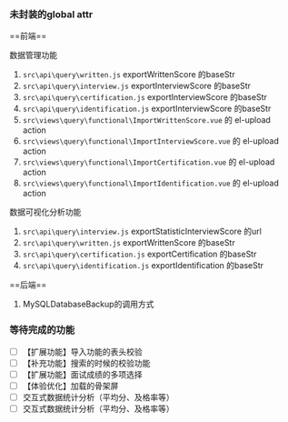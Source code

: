 ### 未封装的global attr

==前端==

数据管理功能

1. `src\api\query\written.js` exportWrittenScore 的baseStr
2. `src\api\query\interview.js` exportInterviewScore 的baseStr
3. `src\api\query\certification.js` exportInterviewScore 的baseStr
4. `src\api\query\identification.js` exportInterviewScore 的baseStr
5. `src\views\query\functional\ImportWrittenScore.vue` 的 el-upload action
6. `src\views\query\functional\ImportInterviewScore.vue` 的 el-upload action
7. `src\views\query\functional\ImportCertification.vue` 的 el-upload action
8. `src\views\query\functional\ImportIdentification.vue` 的 el-upload action

数据可视化分析功能

1. `src\api\query\interview.js` exportStatisticInterviewScore 的url
2. `src\api\query\written.js` exportWrittenScore 的baseStr
3. `src\api\query\certification.js` exportCertification 的baseStr
4. `src\api\query\identification.js` exportIdentification 的baseStr

==后端==

1. MySQLDatabaseBackup的调用方式

### 等待完成的功能

- [ ] 【扩展功能】导入功能的表头校验
- [ ] 【补充功能】搜索的时候的校验功能
- [ ] 【扩展功能】面试成绩的多项选择
- [ ] 【体验优化】加载的骨架屏
- [ ] 交互式数据统计分析（平均分、及格率等）
- [ ] 交互式数据统计分析（平均分、及格率等）
